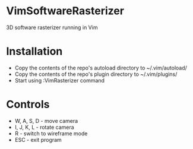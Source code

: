 # VimSoftwareRasterizer
3D software rasterizer running in Vim

# Installation
- Copy the contents of the repo's autoload directory to ~/.vim/autoload/
- Copy the contents of the repo's plugin directory to ~/.vim/plugins/
- Start using :VimRasterizer command

# Controls
- W, A, S, D - move camera
- I, J, K, L - rotate camera
- R - switch to wireframe mode
- ESC - exit program
